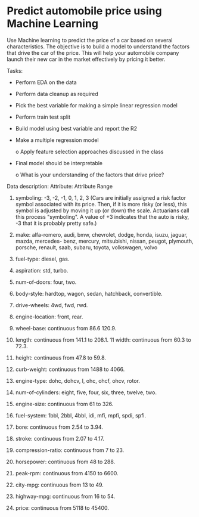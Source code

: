 # Predict automobile price using Machine Learning
Use Machine learning to predict the price of a car based on several characteristics. The objective is to
build a model to understand the factors that drive the car of the price. This will help your automobile
company launch their new car in the market effectively by pricing it better.

Tasks:
- Perform EDA on the data
- Perform data cleanup as required
- Pick the best variable for making a simple linear regression model
- Perform train test split
- Build model using best variable and report the R2
- Make a multiple regression model
   
   o Apply feature selection approaches discussed in the class
- Final model should be interpretable

   o What is your understanding of the factors that drive price?

Data description:
Attribute: Attribute Range
1. symboling: -3, -2, -1, 0, 1, 2, 3
(Cars are initially assigned a risk factor symbol associated with its price. Then, if it is more risky (or less),
this symbol is adjusted by moving it up (or down) the scale. Actuarians call this process "symboling". A
value of +3 indicates that the auto is risky, -3 that it is probably pretty safe.)

2. make: alfa-romero, audi, bmw, chevrolet, dodge, honda, isuzu, jaguar, mazda, mercedes- benz,
mercury, mitsubishi, nissan, peugot, plymouth, porsche, renault, saab, subaru, toyota, volkswagen,
volvo
3. fuel-type: diesel, gas.
4. aspiration: std, turbo.
5. num-of-doors: four, two.
6. body-style: hardtop, wagon, sedan, hatchback, convertible.
7. drive-wheels: 4wd, fwd, rwd.
8. engine-location: front, rear.
9. wheel-base: continuous from 86.6 120.9.
10. length: continuous from 141.1 to 208.1. 11
width: continuous from 60.3 to 72.3.
12. height: continuous from 47.8 to 59.8.
13. curb-weight: continuous from 1488 to 4066.
14. engine-type: dohc, dohcv, l, ohc, ohcf, ohcv, rotor.
15. num-of-cylinders: eight, five, four, six, three, twelve, two.
16. engine-size: continuous from 61 to 326.
17. fuel-system: 1bbl, 2bbl, 4bbl, idi, mfi, mpfi, spdi, spfi.
18. bore: continuous from 2.54 to 3.94.
19. stroke: continuous from 2.07 to 4.17.
20. compression-ratio: continuous from 7 to 23.
21. horsepower: continuous from 48 to 288.
22. peak-rpm: continuous from 4150 to 6600.
23. city-mpg: continuous from 13 to 49.
24. highway-mpg: continuous from 16 to 54.
25. price: continuous from 5118 to 45400.
